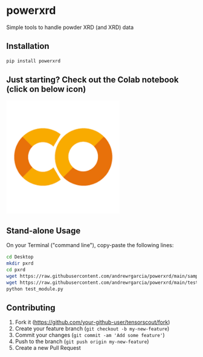 # powerxrd
Simple tools to handle powder XRD (and XRD) data


## Installation

```bash
pip install powerxrd
```

## Just starting? Check out the Colab notebook (click on below icon)

<a href="https://colab.research.google.com/drive/1_Eq-cW6LSPPnaRjkbeHaC81Wfbd8mQS-?usp=sharing">
<img src="https://github.com/andrewrgarcia/powerxrd/blob/main/img/colab.png?raw=true" width="300" ></a>


## Stand-alone Usage
On your Terminal ("command line"), copy-paste the following lines:
```bash 
cd Desktop   		
mkdir pxrd		
cd pxrd		
wget https://raw.githubusercontent.com/andrewrgarcia/powerxrd/main/sample1.xy	
wget https://raw.githubusercontent.com/andrewrgarcia/powerxrd/main/tests/test_module.py   
python test_module.py   
```

## Contributing

1. Fork it (<https://github.com/your-github-user/tensorscout/fork>)
2. Create your feature branch (`git checkout -b my-new-feature`)
3. Commit your changes (`git commit -am 'Add some feature'`)
4. Push to the branch (`git push origin my-new-feature`)
5. Create a new Pull Request

